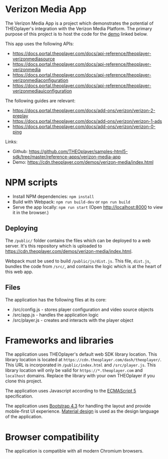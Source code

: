 # Verizon Media App
The Verizon Media App is a project which demonstrates the potential of THEOplayer's integration with the Verizon Media Platform.
The primary purpose of this project is to host the code for the [demo](https://cdn.theoplayer.com/demos/verizon-media/index.html) linked below.

This app uses the following APIs:
* https://docs.portal.theoplayer.com/docs/api-reference/theoplayer-verizonmediasource
* https://docs.portal.theoplayer.com/docs/api-reference/theoplayer-verizonmedia
* https://docs.portal.theoplayer.com/docs/api-reference/theoplayer-verizonmediaconfiguration
* https://docs.portal.theoplayer.com/docs/api-reference/theoplayer-verizonmediauiconfiguration

The following guides are relevant:
* https://docs.portal.theoplayer.com/docs/add-ons/verizon/verizon-2-preplay
* https://docs.portal.theoplayer.com/docs/add-ons/verizon/verizon-1-ads
* https://docs.portal.theoplayer.com/docs/add-ons/verizon/verizon-0-ping

Links:
* Github: https://github.com/THEOplayer/samples-html5-sdk/tree/master/reference-apps/verizon-media-app
* Demo: https://cdn.theoplayer.com/demos/verizon-media/index.html

# NPM scripts

- Install NPM dependencies: `npm install`
- Build with Webpack: `npm run build-dev` or `npn run build`
- Serve the app locally: `npm run start` (Open [http://localhost:8000](http://localhost:8000) to view it in the browser.)

## Deploying

The `/public/` folder contains the files which can be deployed to a web server. It's this repository which is uploaded to https://cdn.theoplayer.com/demos/verizon-media/index.html.

Webpack must be used to build `/public/js/dist.js`. This file, `dist.js`, bundles the code from `/src/`, and contains the logic which is at the heart of this web app.

## Files

The application has the following files at its core:
- /src/config.js - stores player configuration and video source objects
- /src/app.js - handles the application logic
- /src/player.js - creates and interacts with the player object

# Frameworks and libraries
The application uses THEOplayer's default web SDK library location. This library location is located at `https://cdn.theoplayer.com/dash/theoplayer/`. 
This URL is incorporated in `/public/index.html` and `/src/player.js`. This library location will only be valid for `https://*.theoplayer.com` and `localhost` domains.
Replace the library with your own THEOplayer if you clone this project.

The application uses Javascript according to the [ECMAScript 5](https://www.w3schools.com/js/js_es5.asp) specification.

The application uses [Bootstrap 4.3](https://getbootstrap.com/docs/4.3/getting-started/introduction/) for handling the layout and provide mobile-first UI experience. [Material design](https://material.io/design/) is used as the design language of the application.

# Browser compatibility
The application is compatible with all modern Chromium browsers.